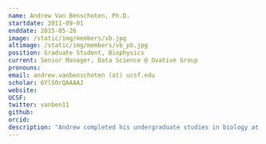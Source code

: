 ```yaml
---
name: Andrew Van Benschoten, Ph.D.
startdate: 2011-09-01
enddate: 2015-05-26
image: /static/img/members/vb.jpg
altimage: /static/img/members/vb_pb.jpg
position: Graduate Student, Biophysics
current: Senior Manager, Data Science @ Ovative Group
pronouns:
email: andrew.vanbenschoten (at) ucsf.edu
scholar: 6YlS0rQAAAAJ
website:
UCSF:
twitter: vanben11
github:
orcid:
description: "Andrew completed his undergraduate studies in biology at MIT. While there, he worked with Cathy Drennan on determining the structure of metalloenzymes via X-ray crystallography. Andrew started at UCSF in the fall of 2011 and is investigating the features of diffuse X-ray scatter in several model protein systems and molecular machines."
---
```

